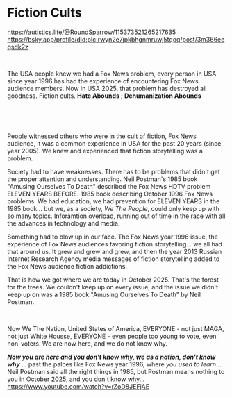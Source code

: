 # Fiction Cults

https://autistics.life/@RoundSparrow/115373521265217635     
https://bsky.app/profile/did:plc:rwyn2e7jpkbhgnmruwj5tqoq/post/3m366eeqsdk2z

&nbsp;

The USA people knew we had a Fox News problem, every person in USA since year 1996 has had the experience of encountering Fox News audience members. Now in USA 2025, that problem has destroyed all goodness. Fiction cults. **Hate Abounds ; Dehumanization Abounds**

&nbsp;

&nbsp;

People witnessed others who were in the cult of fiction, Fox News audience, it was a common experience in USA for the past 20 years (since year 2005). We knew and experienced that fiction storytelling was a problem. 

Society had to have weaknesses. There has to be problems that didn't get the proper attention and understanding. Neil Postman's 1985 book "Amusing Ourselves To Death" described the Fox News HDTV problem ELEVEN YEARS BEFORE. 1985 book describing October 1996 Fox News problems. We had education, we had prevention for ELEVEN YEARS in the 1985 book... but we, as a society, *We The People*, could only keep up with so many topics. Inforamtion overload, running out of time in the race with all the advances in technology and media.

Something had to blow up in our face. The Fox News year 1996 issue, the experience of Fox News audiences favoring fiction storytelling... we all had that around us. It grew and grew and grew, and then the year 2013 Russian Internet Research Agency media messages of fiction storytelling added to the Fox News audience fiction addictions. 

That is how we got where we are today in October 2025. That's the forest for the trees. We couldn't keep up on every issue, and the issue we didn't keep up on was a 1985 book "Amusing Ourselves To Death" by Neil Postman.

&nbsp;

Now We The Nation, United States of America, EVERYONE - not just MAGA, not just White Housse, EVERYONE - even people too young to vote, even non-voters. We are now here, and we do not know why. 

***Now you are here and you don't know why, we as a nation, don't know why*** ... past the palces like Fox News year 1996, where *you used to learn*... Neil Postman said all the right things in 1985, but Postman means nothing to you in October 2025, and you don't know why... https://www.youtube.com/watch?v=rZoD8JEFjAE
